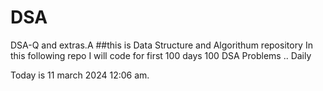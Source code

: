 # DSA
DSA-Q and extras.A
##this  is  Data Structure and Algorithum repository 
In this following repo 
I will code for first 100 days 100 DSA Problems .. Daily 

Today is 11 march 2024 12:06 am. 
